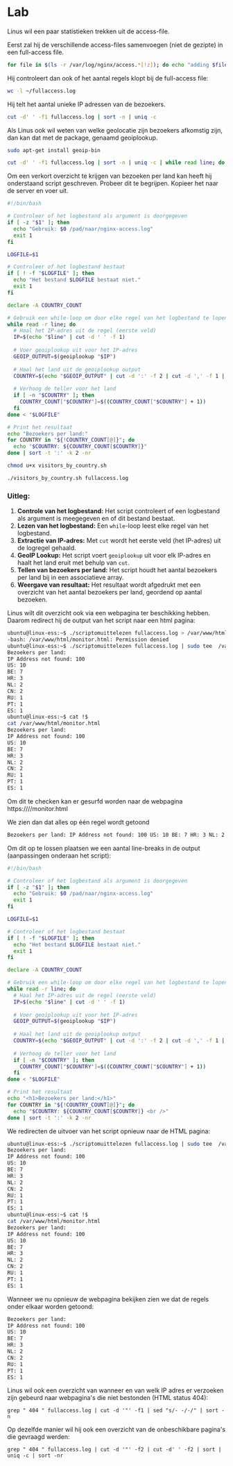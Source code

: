# Lab <!-- {docsify-ignore} -->

Linus wil een paar statistieken trekken uit de access-file.

Eerst zal hij de verschillende access-files samenvoegen  (niet de gezipte) in een full-access file.

```bash
for file in $(ls -r /var/log/nginx/access.*[!z]); do echo "adding $file ($(wc -l $file | cut -d' ' -f1))"; cat $file >> ~/fullaccess.log; done
```



Hij controleert dan ook of het aantal regels klopt bij de full-access file:

```bash
wc -l ~/fullaccess.log
```



Hij telt het aantal unieke IP adressen van de bezoekers.

```bash
cut -d' ' -f1 fullaccess.log | sort -n | uniq -c
```



Als Linus ook wil weten van welke geolocatie zijn bezoekers afkomstig zijn, dan kan dat met de package, genaamd geoiplookup.

```bash
sudo apt-get install geoip-bin
```



```bash
cut -d' ' -f1 fullaccess.log | sort -n | uniq -c | while read line; do IP=$(echo $line | cut -d' ' -f2); COUNT=$(echo $line | cut -d' ' -f1 | xargs);echo "$IP $COUNT $(geoiplookup $IP)"; done
```



Om een verkort overzicht te krijgen van bezoeken per land kan heeft hij onderstaand script geschreven. Probeer dit te begrijpen. Kopieer het naar de server en voer uit.

```bash
#!/bin/bash

# Controleer of het logbestand als argument is doorgegeven
if [ -z "$1" ]; then
  echo "Gebruik: $0 /pad/naar/nginx-access.log"
  exit 1
fi

LOGFILE=$1

# Controleer of het logbestand bestaat
if [ ! -f "$LOGFILE" ]; then
  echo "Het bestand $LOGFILE bestaat niet."
  exit 1
fi

declare -A COUNTRY_COUNT

# Gebruik een while-loop om door elke regel van het logbestand te lopen
while read -r line; do
  # Haal het IP-adres uit de regel (eerste veld)
  IP=$(echo "$line" | cut -d ' ' -f 1)
  
  # Voer geoiplookup uit voor het IP-adres
  GEOIP_OUTPUT=$(geoiplookup "$IP")
  
  # Haal het land uit de geoiplookup output
  COUNTRY=$(echo "$GEOIP_OUTPUT" | cut -d ':' -f 2 | cut -d ',' -f 1 | xargs)
  
  # Verhoog de teller voor het land
  if [ -n "$COUNTRY" ]; then
    COUNTRY_COUNT["$COUNTRY"]=$((COUNTRY_COUNT["$COUNTRY"] + 1))
  fi
done < "$LOGFILE"

# Print het resultaat
echo "Bezoekers per land:"
for COUNTRY in "${!COUNTRY_COUNT[@]}"; do
  echo "$COUNTRY: ${COUNTRY_COUNT[$COUNTRY]}"
done | sort -t ':' -k 2 -nr

```



```bash
chmod u+x visitors_by_country.sh
```



```bash
./visitors_by_country.sh fullaccess.log
```



### Uitleg:

1. **Controle van het logbestand:** Het script controleert of een logbestand als argument is meegegeven en of dit bestand bestaat.
2. **Lezen van het logbestand:** Een `while`-loop leest elke regel van het logbestand.
3. **Extractie van IP-adres:** Met `cut` wordt het eerste veld (het IP-adres) uit de logregel gehaald.
4. **GeoIP Lookup:** Het script voert `geoiplookup` uit voor elk IP-adres en haalt het land eruit met behulp van `cut`.
5. **Tellen van bezoekers per land:** Het script houdt het aantal bezoekers per land bij in een associatieve array.
6. **Weergave van resultaat:** Het resultaat wordt afgedrukt met een overzicht van het aantal bezoekers per land, geordend op aantal bezoeken.





Linus wilt dit overzicht ook via een webpagina ter beschikking hebben. Daarom redirect hij de output van het script naar een html pagina:

```bash
ubuntu@linux-ess:~$ ./scriptomuittelezen fullaccess.log > /var/www/html/monitor.html
-bash: /var/www/html/monitor.html: Permission denied
ubuntu@linux-ess:~$ ./scriptomuittelezen fullaccess.log | sudo tee  /var/www/html/monitor.html
Bezoekers per land:
IP Address not found: 100
US: 10
BE: 7
HR: 3
NL: 2
CN: 2
RU: 1
PT: 1
ES: 1
ubuntu@linux-ess:~$ cat !$
cat /var/www/html/monitor.html
Bezoekers per land:
IP Address not found: 100
US: 10
BE: 7
HR: 3
NL: 2
CN: 2
RU: 1
PT: 1
ES: 1
```



Om dit te checken kan er gesurfd worden naar de webpagina  https://<ip>//monitor.html

We zien dan dat alles op één regel wordt getoond 

```html
Bezoekers per land: IP Address not found: 100 US: 10 BE: 7 HR: 3 NL: 2 CN: 2 RU: 1 PT: 1 ES: 1
```



Om dit op te lossen plaatsen we een aantal line-breaks in de output (aanpassingen onderaan het script):

```bash
#!/bin/bash

# Controleer of het logbestand als argument is doorgegeven
if [ -z "$1" ]; then
  echo "Gebruik: $0 /pad/naar/nginx-access.log"
  exit 1
fi

LOGFILE=$1

# Controleer of het logbestand bestaat
if [ ! -f "$LOGFILE" ]; then
  echo "Het bestand $LOGFILE bestaat niet."
  exit 1
fi

declare -A COUNTRY_COUNT

# Gebruik een while-loop om door elke regel van het logbestand te lopen
while read -r line; do
  # Haal het IP-adres uit de regel (eerste veld)
  IP=$(echo "$line" | cut -d ' ' -f 1)
  
  # Voer geoiplookup uit voor het IP-adres
  GEOIP_OUTPUT=$(geoiplookup "$IP")
  
  # Haal het land uit de geoiplookup output
  COUNTRY=$(echo "$GEOIP_OUTPUT" | cut -d ':' -f 2 | cut -d ',' -f 1 | xargs)
  
  # Verhoog de teller voor het land
  if [ -n "$COUNTRY" ]; then
    COUNTRY_COUNT["$COUNTRY"]=$((COUNTRY_COUNT["$COUNTRY"] + 1))
  fi
done < "$LOGFILE"

# Print het resultaat
echo "<h1>Bezoekers per land:</h1>"
for COUNTRY in "${!COUNTRY_COUNT[@]}"; do
  echo "$COUNTRY: ${COUNTRY_COUNT[$COUNTRY]} <br />"
done | sort -t ':' -k 2 -nr
```



We redirecten de uitvoer van het script opnieuw naar de HTML pagina:

```bash
ubuntu@linux-ess:~$ ./scriptomuittelezen fullaccess.log | sudo tee  /var/www/html/monitor.html
Bezoekers per land:
IP Address not found: 100
US: 10
BE: 7
HR: 3
NL: 2
CN: 2
RU: 1
PT: 1
ES: 1
ubuntu@linux-ess:~$ cat !$
cat /var/www/html/monitor.html
Bezoekers per land:
IP Address not found: 100
US: 10
BE: 7
HR: 3
NL: 2
CN: 2
RU: 1
PT: 1
ES: 1
```



Wanneer we nu opnieuw de webpagina bekijken zien we dat de regels onder elkaar worden getoond:

```html
Bezoekers per land:
IP Address not found: 100
US: 10
BE: 7
HR: 3
NL: 2
CN: 2
RU: 1
PT: 1
ES: 1
```





Linus wil ook een overzicht van wanneer en van welk IP adres er verzoeken zijn gebeurd naar webpagina's die niet bestonden (HTML status 404):

```
grep " 404 " fullaccess.log | cut -d '"' -f1 | sed "s/- -/-/" | sort -n
```



Op dezelfde manier wil hij ook een overzicht van de onbeschikbare pagina's die gevraagd werden:

```
grep " 404 " fullaccess.log | cut -d '"' -f2 | cut -d' ' -f2 | sort | uniq -c | sort -nr
```



